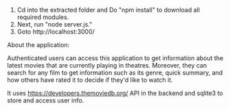 
1. Cd into the extracted folder and Do "npm install" to download all required modules.
2. Next, run "node server.js."
3. Goto http://localhost:3000/ 



About the application:

Authenticated users can access this application to get information about the latest movies that are currently playing in theatres. Moreover, they can search for any film to get information such as its genre, quick summary, and how others have rated it to decide if they'd like to watch it.  

It uses https://developers.themoviedb.org/ API in the backend and sqlite3 to store and access user info.   

